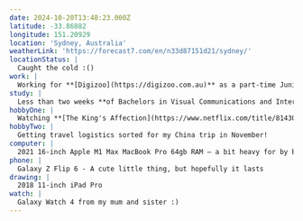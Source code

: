 ```yaml
---
date: 2024-10-20T13:48:23.000Z
latitude: -33.86882
longitude: 151.20929
location: 'Sydney, Australia'
weatherLink: 'https://forecast7.com/en/n33d87151d21/sydney/'
locationStatus: |
  Caught the cold :()
work: |
  Working for **[Digizoo](https://digizoo.com.au)** as a part-time Junior UI/UX Designer
study: |
  Less than two weeks **of Bachelors in Visual Communications and International Studies** at UTS!
hobbyOne: |
  Watching **[The King's Affection](https://www.netflix.com/title/81430282)** with my partner
hobbyTwo: |
  Getting travel logistics sorted for my China trip in November!
computer: |
  2021 16-inch Apple M1 Max MacBook Pro 64gb RAM – a bit heavy for by back
phone: |
  Galaxy Z Flip 6 - A cute little thing, but hopefully it lasts
drawing: |
  2018 11-inch iPad Pro
watch: |
  Galaxy Watch 4 from my mum and sister :)
---
```


